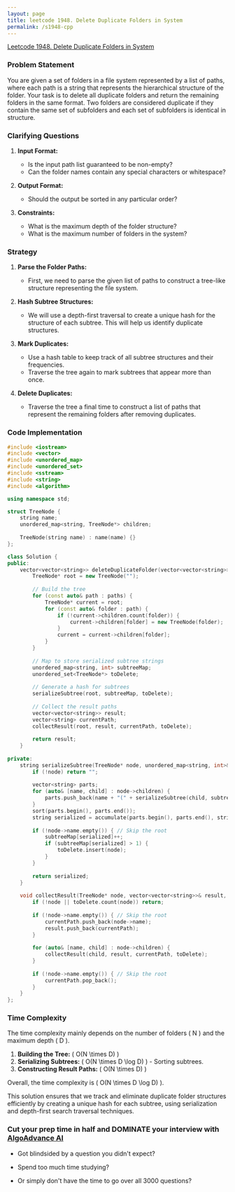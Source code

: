 ```yaml
---
layout: page
title: leetcode 1948. Delete Duplicate Folders in System
permalink: /s1948-cpp
---
```

[Leetcode 1948. Delete Duplicate Folders in System](https://algoadvance.github.io/algoadvance/l1948)
### Problem Statement
You are given a set of folders in a file system represented by a list of paths, where each path is a string that represents the hierarchical structure of the folder. Your task is to delete all duplicate folders and return the remaining folders in the same format. Two folders are considered duplicate if they contain the same set of subfolders and each set of subfolders is identical in structure.

### Clarifying Questions
1. **Input Format:**
   - Is the input path list guaranteed to be non-empty?
   - Can the folder names contain any special characters or whitespace?
   
2. **Output Format:**
   - Should the output be sorted in any particular order?
  
3. **Constraints:**
   - What is the maximum depth of the folder structure?
   - What is the maximum number of folders in the system?

### Strategy
1. **Parse the Folder Paths:**
   - First, we need to parse the given list of paths to construct a tree-like structure representing the file system.

2. **Hash Subtree Structures:**
   - We will use a depth-first traversal to create a unique hash for the structure of each subtree. This will help us identify duplicate structures.

3. **Mark Duplicates:**
   - Use a hash table to keep track of all subtree structures and their frequencies.
   - Traverse the tree again to mark subtrees that appear more than once.

4. **Delete Duplicates:**
   - Traverse the tree a final time to construct a list of paths that represent the remaining folders after removing duplicates.

### Code Implementation

```cpp
#include <iostream>
#include <vector>
#include <unordered_map>
#include <unordered_set>
#include <sstream>
#include <string>
#include <algorithm>

using namespace std;

struct TreeNode {
    string name;
    unordered_map<string, TreeNode*> children;
    
    TreeNode(string name) : name(name) {}
};

class Solution {
public:
    vector<vector<string>> deleteDuplicateFolder(vector<vector<string>>& paths) {
        TreeNode* root = new TreeNode("");
        
        // Build the tree
        for (const auto& path : paths) {
            TreeNode* current = root;
            for (const auto& folder : path) {
                if (!current->children.count(folder)) {
                    current->children[folder] = new TreeNode(folder);
                }
                current = current->children[folder];
            }
        }
        
        // Map to store serialized subtree strings
        unordered_map<string, int> subtreeMap;
        unordered_set<TreeNode*> toDelete;
        
        // Generate a hash for subtrees
        serializeSubtree(root, subtreeMap, toDelete);
        
        // Collect the result paths
        vector<vector<string>> result;
        vector<string> currentPath;
        collectResult(root, result, currentPath, toDelete);
        
        return result;
    }
    
private:
    string serializeSubtree(TreeNode* node, unordered_map<string, int>& subtreeMap, unordered_set<TreeNode*>& toDelete) {
        if (!node) return "";
        
        vector<string> parts;
        for (auto& [name, child] : node->children) {
            parts.push_back(name + "(" + serializeSubtree(child, subtreeMap, toDelete) + ")");
        }
        sort(parts.begin(), parts.end());
        string serialized = accumulate(parts.begin(), parts.end(), string());
        
        if (!node->name.empty()) { // Skip the root
            subtreeMap[serialized]++;
            if (subtreeMap[serialized] > 1) {
                toDelete.insert(node);
            }
        }
        
        return serialized;
    }
    
    void collectResult(TreeNode* node, vector<vector<string>>& result, vector<string>& currentPath, unordered_set<TreeNode*>& toDelete) {
        if (!node || toDelete.count(node)) return;
        
        if (!node->name.empty()) { // Skip the root
            currentPath.push_back(node->name);
            result.push_back(currentPath);
        }
        
        for (auto& [name, child] : node->children) {
            collectResult(child, result, currentPath, toDelete);
        }
        
        if (!node->name.empty()) { // Skip the root
            currentPath.pop_back();
        }
    }
};
```

### Time Complexity
The time complexity mainly depends on the number of folders \( N \) and the maximum depth \( D \). 

1. **Building the Tree:** \( O(N \times D) \)
2. **Serializing Subtrees:** \( O(N \times D \log D) \) - Sorting subtrees.
3. **Constructing Result Paths:** \( O(N \times D) \)

Overall, the time complexity is \( O(N \times D \log D) \).

This solution ensures that we track and eliminate duplicate folder structures efficiently by creating a unique hash for each subtree, using serialization and depth-first search traversal techniques.


### Cut your prep time in half and DOMINATE your interview with [AlgoAdvance AI](https://algoAdvance.com)

- Got blindsided by a question you didn't expect?

- Spend too much time studying?

- Or simply don't have the time to go over all 3000 questions?

